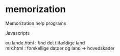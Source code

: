 # memorization
Memorization help programs

Javascripts

eu lande.html     :        find det tilfældige land  
mix.html          :        forskellige datoer og land => hovedskader
